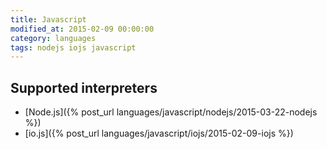 ```yaml
---
title: Javascript
modified_at: 2015-02-09 00:00:00
category: languages
tags: nodejs iojs javascript
---
```


## Supported interpreters

* [Node.js]({% post_url languages/javascript/nodejs/2015-03-22-nodejs %})
* [io.js]({% post_url languages/javascript/iojs/2015-02-09-iojs %})
